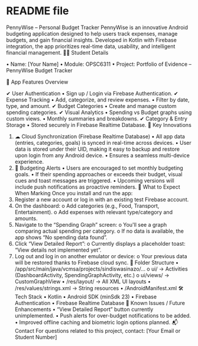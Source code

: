 # README file
PennyWise – Personal Budget Tracker
PennyWise is an innovative Android budgeting application designed to help users track expenses, manage budgets, and gain financial insights. Developed in Kotlin with Firebase integration, the app prioritizes real-time data, usability, and intelligent financial management.
👩‍💻 Student Details

•	Name: [Your Name]
•	Module: OPSC6311
•	Project: Portfolio of Evidence – PennyWise Budget Tracker

📱 App Features Overview

✔ User Authentication
•	Sign up / Login via Firebase Authentication.
✔ Expense Tracking
•	Add, categorize, and review expenses.
•	Filter by date, type, and amount.
✔ Budget Categories
•	Create and manage custom spending categories.
✔ Visual Analytics
•	Spending vs Budget graphs using custom views.
•	Monthly summaries and breakdowns.
✔ Category & Entry Storage
•	Stored securely in Firebase Realtime Database.
🚀 Key Innovations
1.	☁ Cloud Synchronization (Firebase Realtime Database)
•	All app data (entries, categories, goals) is synced in real-time across devices.
•	User data is stored under their UID, making it easy to backup and restore upon login from any Android device.
•	Ensures a seamless multi-device experience.
2.	🔔 Budgeting Alerts
•	Users are encouraged to set monthly budgeting goals.
•	If their spending approaches or exceeds their budget, visual cues and toast messages are triggered.
•	Upcoming versions will include push notifications as proactive reminders.
🧪 What to Expect When Marking
Once you install and run the app:
1.	Register a new account or log in with an existing test Firebase account.
2.	On the dashboard:
o	Add categories (e.g., Food, Transport, Entertainment).
o	Add expenses with relevant type/category and amounts.
3.	Navigate to the “Spending Graph” screen:
o	You'll see a graph comparing actual spending per category.
o	If no data is available, the app shows “No spending data found”.
4.	Click “View Detailed Report”:
o	Currently displays a placeholder toast: “View details not implemented yet”.
5.	Log out and log in on another emulator or device:
o	Your previous data will be restored thanks to Firebase cloud sync.
📁 Folder Structure
•	/app/src/main/java/vcmsa/projects/sindiswasinazo/...
o	ui/ → Activities (DashboardActivity, SpendingGraphActivity, etc.)
o	ui/views/ → CustomGraphView
•	/res/layout/ → All XML UI layouts
•	/res/values/strings.xml → String resources
•	/AndroidManifest.xml
🛠 Tech Stack
•	Kotlin
•	Android SDK (minSdk 23)
•	Firebase Authentication
•	Firebase Realtime Database
📌 Known Issues / Future Enhancements
•	“View Detailed Report” button currently unimplemented.
•	Push alerts for over-budget notifications to be added.
•	Improved offline caching and biometric login options planned.
📬 Contact
For questions related to this project, contact: [Your Email or Student Number]

